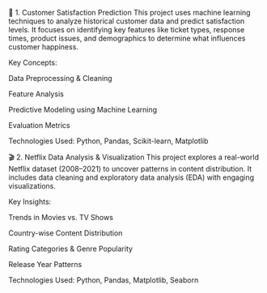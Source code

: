 🧩 1. Customer Satisfaction Prediction
This project uses machine learning techniques to analyze historical customer data and predict satisfaction levels. It focuses on identifying key features like ticket types, response times, product issues, and demographics to determine what influences customer happiness.

Key Concepts:

Data Preprocessing & Cleaning

Feature Analysis

Predictive Modeling using Machine Learning

Evaluation Metrics

Technologies Used: Python, Pandas, Scikit-learn, Matplotlib

🎬 2. Netflix Data Analysis & Visualization
This project explores a real-world Netflix dataset (2008–2021) to uncover patterns in content distribution. It includes data cleaning and exploratory data analysis (EDA) with engaging visualizations.

Key Insights:

Trends in Movies vs. TV Shows

Country-wise Content Distribution

Rating Categories & Genre Popularity

Release Year Patterns

Technologies Used: Python, Pandas, Matplotlib, Seaborn
